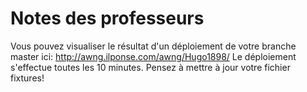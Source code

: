 # Notes des professeurs
Vous pouvez visualiser le résultat d'un déploiement de votre branche master ici: http://awng.ilponse.com/awng/Hugo1898/
Le déploiement s'effectue toutes les 10 minutes.
Pensez à mettre à jour votre fichier fixtures!

